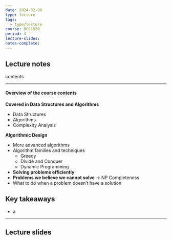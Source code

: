 ```yaml
---
date: 2024-02-06
type: lecture
tags:
  - type/lecture
course: BCS1520
period: 4
lecture-slides: 
notes-complete:
---
```

## Lecture notes
contents

- - - 
#### Overview of the course contents
**Covered in Data Structures and Algorithms**
- Data Structures
- Algorithms
- Complexity Analysis

**Algorithmic Design**
- More advanced algorithms
- Algorithm families and techniques
	- Greedy
	- Divide and Conquer
	- Dynamic Programming
- **Solving problems efficiently**
- **Problems we believe we cannot solve** → NP Completeness
- What to do when a problem doesn’t have a solution


## Key takeaways
- a

- - - 
## Lecture slides